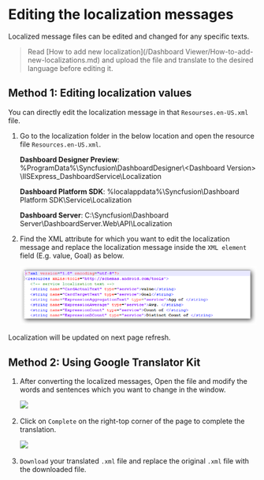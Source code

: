 # Editing the localization messages

Localized message files can be edited and changed for any specific texts.

> Read [How to add new localization](/Dashboard Viewer/How-to-add-new-localizations.md) and upload the file and translate to the desired language before editing it.

## Method 1: Editing localization values

You can directly edit the localization message in that `Resourses.en-US.xml` file.

1.	Go to the localization folder in the below location and open the resource file `Resources.en-US.xml`.

    **Dashboard Designer Preview**: %ProgramData%\Syncfusion\DashboardDesigner\\<Dashboard Version\>                                        \IISExpress_DashboardService\Localization

    **Dashboard Platform SDK**: %localappdata%\Syncfusion\Dashboard Platform SDK\Service\Localization

    **Dashboard Server**: C:\Syncfusion\Dashboard Server\DashboardServer.Web\API\Localization

1.	Find the XML attribute for which you want to edit the localization message and replace the localization message inside the `XML element` field (E.g. value, Goal) as below.

    ![](Images/MK3.png)

Localization will be updated on next page refresh.

## Method 2: Using Google Translator Kit

1. After converting the localized messages, Open the file and modify the words and sentences which you want to change in the window.

    ![](Images/GTK5.png)

2.  Click on `Complete` on the right-top corner of the page to complete the translation.

    ![](Images/GTK6.png)

3. `Download` your translated `.xml` file and replace the original `.xml` file with the downloaded file.    
